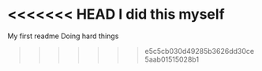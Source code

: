 <<<<<<< HEAD
I did this myself
=======
My first readme
Doing hard things
>>>>>>> e5c5cb030d49285b3626dd30ce5aab01515028b1
